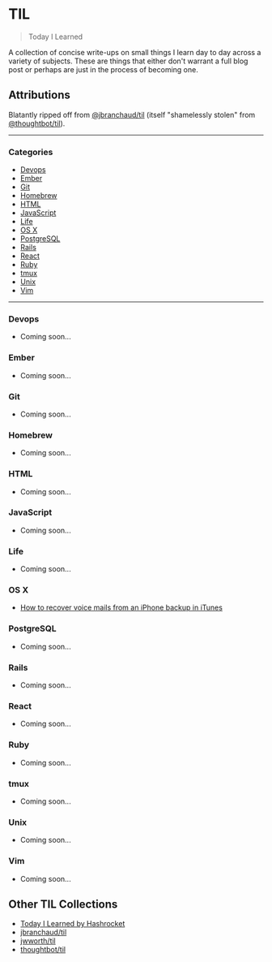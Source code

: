 # TIL

> Today I Learned

A collection of concise write-ups on small things I learn day to day across a
variety of subjects. These are things that either don't warrant a full blog post
or perhaps are just in the process of becoming one.

## Attributions

Blatantly ripped off from [@jbranchaud/til](https://github.com/jbranchaud/til/blob/master/README.md)
(itself "shamelessly stolen" from [@thoughtbot/til](https://github.com/thoughtbot/til)).

---

### Categories

* [Devops](#devops)
* [Ember](#ember)
* [Git](#git)
* [Homebrew](#homebrew)
* [HTML](#html)
* [JavaScript](#javascript)
* [Life](#life)
* [OS X](#osx)
* [PostgreSQL](#postgresql)
* [Rails](#rails)
* [React](#react)
* [Ruby](#ruby)
* [tmux](#tmux)
* [Unix](#unix)
* [Vim](#vim)

---

### Devops

- Coming soon...

### Ember

- Coming soon...

### Git

- Coming soon...

### Homebrew

- Coming soon...

### HTML

- Coming soon...

### JavaScript

- Coming soon...

### Life

- Coming soon...

### OS X

- [How to recover voice mails from an iPhone backup in iTunes](osx/how-to-recover-iphone-voicemails-from-itunes-backup.md)

### PostgreSQL

- Coming soon...

### Rails

- Coming soon...

### React

- Coming soon...

### Ruby

- Coming soon...

### tmux

- Coming soon...

### Unix

- Coming soon...

### Vim

- Coming soon...

## Other TIL Collections

* [Today I Learned by Hashrocket](https://til.hashrocket.com)
* [jbranchaud/til](https://github.com/jbranchaud/til/blob/master/README.md)
* [jwworth/til](https://github.com/jwworth/til)
* [thoughtbot/til](https://github.com/thoughtbot/til)
